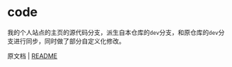 # code

我的个人站点的主页的源代码分支，派生自本仓库的`dev`分支，和原仓库的`dev`分支进行同步，同时做了部分自定义化修改。

原文档 | [README](./README-dev.md)

